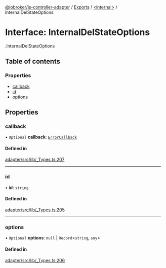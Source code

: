 [@iobroker/js-controller-adapter](../README.md) / [Exports](../modules.md) / [<internal\>](../modules/internal_.md) / InternalDelStateOptions

# Interface: InternalDelStateOptions

[<internal>](../modules/internal_.md).InternalDelStateOptions

## Table of contents

### Properties

- [callback](internal_.InternalDelStateOptions.md#callback)
- [id](internal_.InternalDelStateOptions.md#id)
- [options](internal_.InternalDelStateOptions.md#options)

## Properties

### callback

• `Optional` **callback**: [`ErrorCallback`](../modules/internal_.md#errorcallback)

#### Defined in

[adapter/src/lib/_Types.ts:207](https://github.com/ioBroker/ioBroker.js-controller/blob/9bd0ce3f/packages/adapter/src/lib/_Types.ts#L207)

___

### id

• **id**: `string`

#### Defined in

[adapter/src/lib/_Types.ts:205](https://github.com/ioBroker/ioBroker.js-controller/blob/9bd0ce3f/packages/adapter/src/lib/_Types.ts#L205)

___

### options

• `Optional` **options**: ``null`` \| `Record`<`string`, `any`\>

#### Defined in

[adapter/src/lib/_Types.ts:206](https://github.com/ioBroker/ioBroker.js-controller/blob/9bd0ce3f/packages/adapter/src/lib/_Types.ts#L206)
